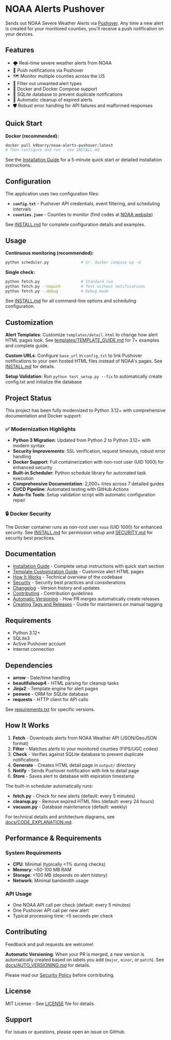 # NOAA Alerts Pushover

Sends out NOAA Severe Weather Alerts via [Pushover](http://www.pushover.net). Any time a new alert is created for your monitored counties, you'll receive a push notification on your devices.

## Features

- 🌪️ Real-time severe weather alerts from NOAA
- 📱 Push notifications via Pushover
- 🗺️ Monitor multiple counties across the US
- 🔕 Filter out unwanted alert types
- 🐳 Docker and Docker Compose support
- 💾 SQLite database to prevent duplicate notifications
- 🔄 Automatic cleanup of expired alerts
- 🛡️ Robust error handling for API failures and malformed responses

## Quick Start

**Docker (recommended):**
```bash
docker pull k9barry/noaa-alerts-pushover:latest
# Then configure and run - see INSTALL.md
```

See the [Installation Guide](INSTALL.md) for a 5-minute quick start or detailed installation instructions.

## Configuration

The application uses two configuration files:
- **`config.txt`** - Pushover API credentials, event filtering, and scheduling intervals
- **`counties.json`** - Counties to monitor (find codes at [NOAA website](http://www.nws.noaa.gov/emwin/winugc.htm))

See [INSTALL.md](INSTALL.md) for complete configuration details and examples.

## Usage

**Continuous monitoring (recommended):**
```bash
python scheduler.py              # or: docker compose up -d
```

**Single check:**
```bash
python fetch.py                  # Standard run
python fetch.py --nopush         # Test without notifications
python fetch.py --debug          # Debug mode
```

See [INSTALL.md](INSTALL.md) for all command-line options and scheduling configuration.

## Customization

**Alert Templates**: Customize `templates/detail.html` to change how alert HTML pages look. See [templates/TEMPLATE_GUIDE.md](templates/TEMPLATE_GUIDE.md) for 7+ examples and complete guide.

**Custom URLs**: Configure `base_url` in `config.txt` to link Pushover notifications to your own hosted HTML files instead of NOAA's pages. See [INSTALL.md](INSTALL.md) for details.

**Setup Validation**: Run `python test_setup.py --fix` to automatically create config.txt and initialize the database

## Project Status

This project has been fully modernized to Python 3.12+ with comprehensive documentation and Docker support:

### ✅ Modernization Highlights
- **Python 3 Migration**: Updated from Python 2 to Python 3.12+ with modern syntax
- **Security Improvements**: SSL verification, request timeouts, robust error handling
- **Docker Support**: Full containerization with non-root user (UID 1000) for enhanced security
- **Built-in Scheduler**: Python schedule library for automated task execution
- **Comprehensive Documentation**: 2,000+ lines across 7 detailed guides
- **CI/CD Pipeline**: Automated testing with GitHub Actions
- **Auto-fix Tools**: Setup validation script with automatic configuration repair

### 🔒 Docker Security
The Docker container runs as non-root user `noaa` (UID 1000) for enhanced security. See [INSTALL.md](INSTALL.md) for permission setup and [SECURITY.md](SECURITY.md) for security best practices.

## Documentation

- [Installation Guide](INSTALL.md) - Complete setup instructions with quick start section
- [Template Customization Guide](templates/TEMPLATE_GUIDE.md) - Customize alert HTML pages
- [How It Works](docs/CODE_EXPLANATION.md) - Technical overview of the codebase
- [Security](SECURITY.md) - Security best practices and considerations
- [Changelog](CHANGELOG.md) - Version history and updates
- [Contributing](CONTRIBUTING.md) - Contribution guidelines
- [Automatic Versioning](docs/AUTO_VERSIONING.md) - How PR merges automatically create releases
- [Creating Tags and Releases](docs/TAGGING.md) - Guide for maintainers on manual tagging

## Requirements

- Python 3.12+
- SQLite3
- Active Pushover account
- Internet connection

## Dependencies

- **arrow** - Date/time handling
- **beautifulsoup4** - HTML parsing for cleanup tasks
- **Jinja2** - Template engine for alert pages
- **peewee** - ORM for SQLite database
- **requests** - HTTP client for API calls

See [requirements.txt](requirements.txt) for specific versions.

## How It Works

1. **Fetch** - Downloads alerts from NOAA Weather API (JSON/GeoJSON format)
2. **Filter** - Matches alerts to your monitored counties (FIPS/UGC codes)
3. **Check** - Verifies against SQLite database to prevent duplicate notifications
4. **Generate** - Creates HTML detail page in `output/` directory
5. **Notify** - Sends Pushover notification with link to detail page
6. **Store** - Saves alert to database with expiration timestamp

The built-in scheduler automatically runs:
- **fetch.py** - Check for new alerts (default: every 5 minutes)
- **cleanup.py** - Remove expired HTML files (default: every 24 hours)
- **vacuum.py** - Database maintenance (default: weekly)

For technical details and architecture diagrams, see [docs/CODE_EXPLANATION.md](docs/CODE_EXPLANATION.md).

## Performance & Requirements

### System Requirements
- **CPU**: Minimal (typically <1% during checks)
- **Memory**: ~50-100 MB RAM
- **Storage**: <100 MB (depends on alert history)
- **Network**: Minimal bandwidth usage

### API Usage
- One NOAA API call per check (default: every 5 minutes)
- One Pushover API call per new alert
- Typical processing time: <5 seconds per check

## Contributing

Feedback and pull requests are welcome! 

**Automatic Versioning**: When your PR is merged, a new version is automatically created based on labels you add (`major`, `minor`, or `patch`). See [docs/AUTO_VERSIONING.md](docs/AUTO_VERSIONING.md) for details.

Please read our [Security Policy](SECURITY.md) before contributing.

## License

MIT License - See [LICENSE](LICENSE) file for details.

## Support

For issues or questions, please open an issue on GitHub.
